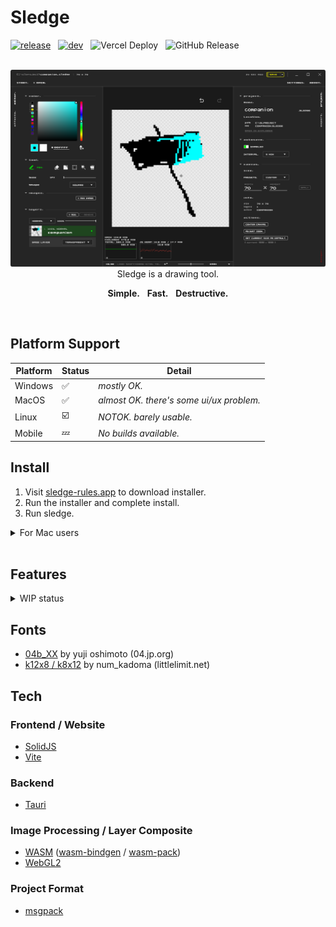 # Sledge

[![release](https://github.com/Innsbluck-rh/sledge/actions/workflows/release.yml/badge.svg)](https://github.com/Innsbluck-rh/sledge/actions/workflows/release.yml)
&nbsp;
[![dev](https://github.com/Innsbluck-rh/sledge/actions/workflows/dev.yml/badge.svg)](https://github.com/Innsbluck-rh/sledge/actions/workflows/dev.yml)
&nbsp;
![Vercel Deploy](https://deploy-badge.vercel.app/vercel/sledge-gold)
&nbsp;
![GitHub Release](https://img.shields.io/github/v/release/Innsbluck-rh/sledge)

<div align="center">

<br>

<img src="assets/0827sledge_dark.png" alt="F.C.H.S." width=600 />

<br>
Sledge is a drawing tool.

**Simple.**&nbsp;&nbsp;&nbsp;**Fast.**&nbsp;&nbsp;&nbsp;**Destructive.**

</div>

<br>

## Platform Support

| Platform | Status                  | Detail                                   |
| -------- | ----------------------- | ---------------------------------------- |
| Windows  | :white_check_mark:      | *mostly OK.*                             |
| MacOS    | :white_check_mark:      | *almost OK. there's some ui/ux problem.* |
| Linux    | :ballot_box_with_check: | *NOTOK. barely usable.*                  |
| Mobile   | :zzz:                   | *No builds available.*                   |

## Install

1. Visit [sledge-rules.app](https://www.sledge-rules.app/) to download installer.
2. Run the installer and complete install.
3. Run sledge.

<details>

<summary>For Mac users</summary>

MacOS will report an "App is Damaged" error when running sledge by double click.
Run command below to prevent:
```bash
xattr -rc /Applications/sledge.app
```

</details>

<br>


## Features

<details>
<summary>WIP status</summary>

| Category         | Feature               | Status | Notes                                                       |
| ---------------- | --------------------- | ------ | ----------------------------------------------------------- |
| **Interactions** | Mouse                 | ✅      |                                                             |
|                  | Pen                   | ✅      |                                                             |
|                  | Touch                 | ✅      | can only zoom/pan because it's assumed to be used with pen. |
|                  | Touchpads             | ⏳      |                                                             |
| **Tools**        | Pen, Eraser           | ✅      |                                                             |
|                  | Fill                  | ✅      |                                                             |
|                  | Color Picker          | ✅      |                                                             |
|                  | Image Pool            | ✅      | resize, burndown                                            |
|                  | Selection             | ✅      | rect, auto                                                  |
|                  | Text                  | ⏳      |                                                             |
| **Composites**   | Layer Opacity         | ✅      |                                                             |
|                  | Layer Blend Mode      | ✅      | normal / multiply / linear light / etc                      |
| **Effects**      | Live Effects          | ⏳      | effects that can be chained and react to the image          |
|                  | Invert                | ✅      | invert layer's colors                                       |
|                  | Gaussian Blur         | ✅      | blur the layer                                              |
|                  | Grayscale             | ✅      | convert the layer to grayscale                              |
| **I/O**          | Basic I/O             | ✅      | load, save, import, export                                  |
|                  | SVG Export            | ✅      | vector export for small pixel art/icons (< 128x128)         |
|                  | Backup                | ⏳      | automatic backup for safe editing                           |
|                  | Clipboard             | ⏳      | selection / layer                                           |
|                  | Drag and Drop         | ⏳      | images (add to pool) / project(open)                        |
|                  | Project-Level History | ⏳      |                                                             |
| **Others**       | Animation             | ⏳      | creating frames and output to gif, mp4                      |

</details>

## Fonts

* [04b_XX](http://www.04.jp.org) by yuji oshimoto (04.jp.org)
* [k12x8 / k8x12](https://littlelimit.net/k12x8.htm) by num_kadoma (littlelimit.net)

## Tech

### Frontend / Website

- [SolidJS](https://github.com/solidjs/solid)
- [Vite](https://github.com/vitejs/vite)

### Backend

- [Tauri](https://github.com/tauri-apps/tauri)

### Image Processing / Layer Composite

- [WASM](https://developer.mozilla.org/ja/docs/WebAssembly) ([wasm-bindgen](https://github.com/wasm-bindgen/wasm-bindgen) / [wasm-pack](https://github.com/drager/wasm-pack))
- [WebGL2](https://developer.mozilla.org/ja/docs/Web/API/WebGL_API)

### Project Format

- [msgpack](https://msgpack.org/ja.html)





